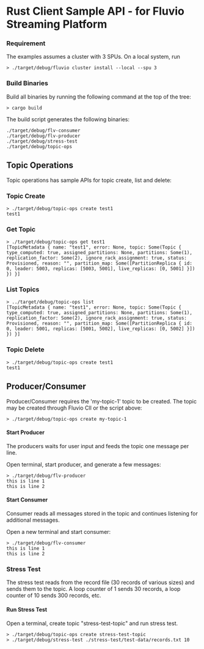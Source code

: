 # Rust Client Sample API - for Fluvio Streaming Platform

### Requirement

The examples assumes a cluster with 3 SPUs. On a local system, run

```
> ./target/debug/fluvio cluster install --local --spu 3
```

### Build Binaries

Build all binaries by running the following command at the top of the tree:

```
> cargo build
```

The build script generates the following binaries:
```
./target/debug/flv-consumer
./target/debug/flv-producer
./target/debug/stress-test
./target/debug/topic-ops
```


## Topic Operations

Topic operations has sample APIs for topic create, list and delete:

### Topic Create

```
> ./target/debug/topic-ops create test1
test1
```

### Get Topic

```
> ./target/debug/topic-ops get test1
[TopicMetadata { name: "test1", error: None, topic: Some(Topic { type_computed: true, assigned_partitions: None, partitions: Some(1), replication_factor: Some(2), ignore_rack_assignment: true, status: Provisioned, reason: "", partition_map: Some([PartitionReplica { id: 0, leader: 5003, replicas: [5003, 5001], live_replicas: [0, 5001] }]) }) }]
```


### List Topics

```
> ../target/debug/topic-ops list
[TopicMetadata { name: "test1", error: None, topic: Some(Topic { type_computed: true, assigned_partitions: None, partitions: Some(1), replication_factor: Some(2), ignore_rack_assignment: true, status: Provisioned, reason: "", partition_map: Some([PartitionReplica { id: 0, leader: 5001, replicas: [5001, 5002], live_replicas: [0, 5002] }]) }) }]
```

### Topic Delete

```
> ./target/debug/topic-ops create test1
test1
```


## Producer/Consumer

Producer/Consumer requires the 'my-topic-1' topic to be created.
The topic may be created through Fluvio ClI or the script above:

```
> ./target/debug/topic-ops create my-topic-1
```


#### Start Producer

The producers waits for user input and feeds the topic one message per line.

Open terminal, start producer, and generate a few messages:

```
> ./target/debug/flv-producer
this is line 1
this is line 2
```

#### Start Consumer

Consumer reads all messages stored in the topic and continues listening for additional messages. 

Open a new terminal and start consumer:

```
> ./target/debug/flv-consumer
this is line 1
this is line 2
```

### Stress Test

The stress test reads from the record file (30 records of various sizes) and sends them to the topic. A loop counter of 1 sends 30 records, a loop counter of 10 sends 300 records, etc.

#### Run Stress Test

Open a terminal, create topic "stress-test-topic" and run stress test.

```
> ./target/debug/topic-ops create stress-test-topic
> ./target/debug/stress-test ./stress-test/test-data/records.txt 10
```
